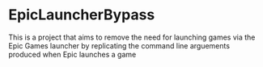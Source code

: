 # EpicLauncherBypass
This is a project that aims to remove the need for launching games via the Epic Games launcher by replicating the command line arguements produced when Epic launches a game
